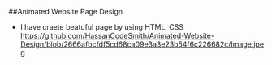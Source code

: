 ##Animated Website Page Design
- I have craete beatuful page by using HTML, CSS
https://github.com/HassanCodeSmith/Animated-Website-Design/blob/2666afbcfdf5cd68ca09e3a3e23b54f6c226682c/Image.jpeg
